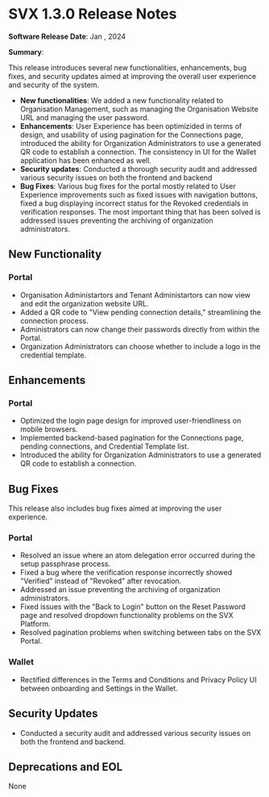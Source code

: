 # SVX 1.3.0 Release Notes

**Software Release Date**: Jan , 2024

**Summary**:

This release introduces several new functionalities, enhancements, bug fixes, and security updates aimed at improving the overall user experience and security of the system.

* **New functionalities**: We added a new functionality related to Organisation Management, such as managing the Organisation Website URL and managing the user password.
* **Enhancements**: User Experience has been optimizided in terms of design, and usability of using pagination for the Connections page, introduced the ability for Organization Administrators to use a generated QR code to establish a connection. The consistency in UI for the Wallet application has been enhanced as well.
* **Security updates**: Conducted a thorough security audit and addressed various security issues on both the frontend and backend
* **Bug Fixes**: Various bug fixes for the portal mostly related to User Experience improvements such as fixed issues with navigation buttons, fixed a bug displaying incorrect status for the Revoked credentials in verification responses. The most important thing that has been solved is addressed issues preventing the archiving of organization administrators.


## New Functionality

### Portal 

* Organisation Administartors and Tenant Administartors can now view and edit the organization website URL.
* Added a QR code to "View pending connection details," streamlining the connection process.
* Administrators can now change their passwords directly from within the Portal.
* Organization Administrators can choose whether to include a logo in the credential template.

  
## Enhancements

### Portal

* Optimized the login page design for improved user-friendliness on mobile browsers.
* Implemented backend-based pagination for the Connections page, pending connections, and Credential Template list.
* Introduced the ability for Organization Administrators to use a generated QR code to establish a connection.


## Bug Fixes

This release also includes bug fixes aimed at improving the user experience.

### Portal

* Resolved an issue where an atom delegation error occurred during the setup passphrase process.
* Fixed a bug where the verification response incorrectly showed "Verified" instead of "Revoked" after revocation.
* Addressed an issue preventing the archiving of organization administrators.
* Fixed issues with the "Back to Login" button on the Reset Password page and resolved dropdown functionality problems on the SVX Platform.
* Resolved pagination problems when switching between tabs on the SVX Portal.

### Wallet

 * Rectified differences in the Terms and Conditions and Privacy Policy UI between onboarding and Settings in the Wallet.


## Security Updates

* Conducted a security audit and addressed various security issues on both the frontend and backend.

## Deprecations and EOL

None
